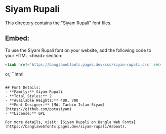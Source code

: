 # Siyam Rupali

This directory contains the "Siyam Rupali" font files.

## Embed:
To use the Siyam Rupali font on your website, add the following code to your HTML &lt;head&gt; section:
```html
<link href='https://banglawebfonts.pages.dev/css/siyam-rupali.css' rel='stylesheet'>
```

or,```html
<style>
@import url('https://banglawebfonts.pages.dev/css/siyam-rupali.css');
</style>
```

## Font Details:
- **Family:** Siyam Rupali
- **Total Styles:** 2
- **Available Weights:** 400, 700
- **Font Designer:** [Md. Tanbin Islam Siyam](https://github.com/potasiyam)
- **License:** GPL

For more details, visit: [Siyam Rupali on Bangla Web Fonts](https://banglawebfonts.pages.dev/siyam-rupali/#about).